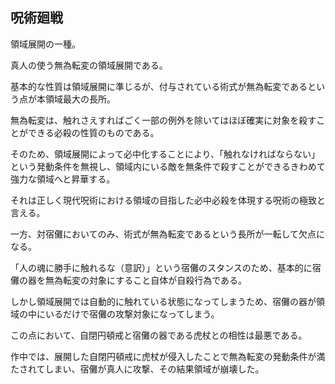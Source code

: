 ## 呪術廻戦

領域展開の一種。

真人の使う無為転変の領域展開である。

基本的な性質は領域展開に準じるが、付与されている術式が無為転変であるという点が本領域最大の長所。

無為転変は、触れさえすればごく一部の例外を除いてはほぼ確実に対象を殺すことができる必殺の性質のものである。

そのため、領域展開によって必中化することにより、「触れなければならない」という発動条件を無視し、領域内にいる敵を無条件で殺すことができるきわめて強力な領域へと昇華する。

それは正しく現代呪術における領域の目指した必中必殺を体現する呪術の極致と言える。

一方、対宿儺においてのみ、術式が無為転変であるという長所が一転して欠点になる。

「人の魂に勝手に触れるな（意訳）」という宿儺のスタンスのため、基本的に宿儺の器を無為転変の対象にすること自体が自殺行為である。

しかし領域展開では自動的に触れている状態になってしまうため、宿儺の器が領域の中にいるだけで宿儺の攻撃対象になってしまう。

この点において、自閉円頓戒と宿儺の器である虎杖との相性は最悪である。

作中では、展開した自閉円頓戒に虎杖が侵入したことで無為転変の発動条件が満たされてしまい、宿儺が真人に攻撃、その結果領域が崩壊した。
